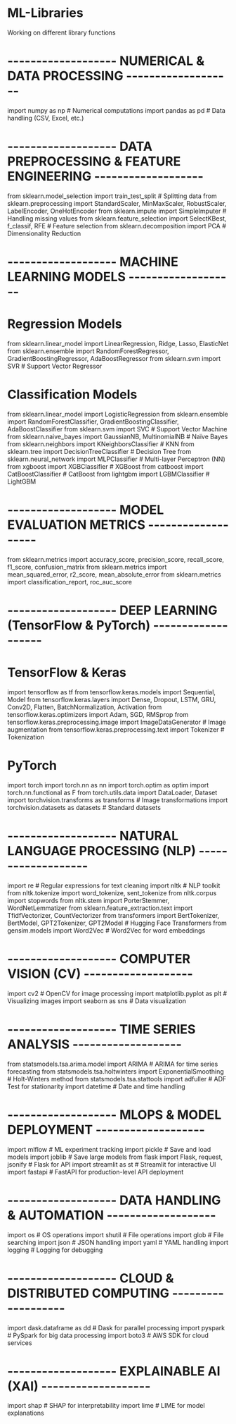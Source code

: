 # ML-Libraries
Working on different library functions


# ------------------- NUMERICAL & DATA PROCESSING -------------------
import numpy as np  # Numerical computations
import pandas as pd  # Data handling (CSV, Excel, etc.)

# ------------------- DATA PREPROCESSING & FEATURE ENGINEERING -------------------
from sklearn.model_selection import train_test_split  # Splitting data
from sklearn.preprocessing import StandardScaler, MinMaxScaler, RobustScaler, LabelEncoder, OneHotEncoder
from sklearn.impute import SimpleImputer  # Handling missing values
from sklearn.feature_selection import SelectKBest, f_classif, RFE  # Feature selection
from sklearn.decomposition import PCA  # Dimensionality Reduction

# ------------------- MACHINE LEARNING MODELS -------------------
# Regression Models
from sklearn.linear_model import LinearRegression, Ridge, Lasso, ElasticNet
from sklearn.ensemble import RandomForestRegressor, GradientBoostingRegressor, AdaBoostRegressor
from sklearn.svm import SVR  # Support Vector Regressor

# Classification Models
from sklearn.linear_model import LogisticRegression
from sklearn.ensemble import RandomForestClassifier, GradientBoostingClassifier, AdaBoostClassifier
from sklearn.svm import SVC  # Support Vector Machine
from sklearn.naive_bayes import GaussianNB, MultinomialNB  # Naïve Bayes
from sklearn.neighbors import KNeighborsClassifier  # KNN
from sklearn.tree import DecisionTreeClassifier  # Decision Tree
from sklearn.neural_network import MLPClassifier  # Multi-layer Perceptron (NN)
from xgboost import XGBClassifier  # XGBoost
from catboost import CatBoostClassifier  # CatBoost
from lightgbm import LGBMClassifier  # LightGBM

# ------------------- MODEL EVALUATION METRICS -------------------
from sklearn.metrics import accuracy_score, precision_score, recall_score, f1_score, confusion_matrix
from sklearn.metrics import mean_squared_error, r2_score, mean_absolute_error
from sklearn.metrics import classification_report, roc_auc_score

# ------------------- DEEP LEARNING (TensorFlow & PyTorch) -------------------
# TensorFlow & Keras
import tensorflow as tf
from tensorflow.keras.models import Sequential, Model
from tensorflow.keras.layers import Dense, Dropout, LSTM, GRU, Conv2D, Flatten, BatchNormalization, Activation
from tensorflow.keras.optimizers import Adam, SGD, RMSprop
from tensorflow.keras.preprocessing.image import ImageDataGenerator  # Image augmentation
from tensorflow.keras.preprocessing.text import Tokenizer  # Tokenization

# PyTorch
import torch
import torch.nn as nn
import torch.optim as optim
import torch.nn.functional as F
from torch.utils.data import DataLoader, Dataset
import torchvision.transforms as transforms  # Image transformations
import torchvision.datasets as datasets  # Standard datasets

# ------------------- NATURAL LANGUAGE PROCESSING (NLP) -------------------
import re  # Regular expressions for text cleaning
import nltk  # NLP toolkit
from nltk.tokenize import word_tokenize, sent_tokenize
from nltk.corpus import stopwords
from nltk.stem import PorterStemmer, WordNetLemmatizer
from sklearn.feature_extraction.text import TfidfVectorizer, CountVectorizer
from transformers import BertTokenizer, BertModel, GPT2Tokenizer, GPT2Model  # Hugging Face Transformers
from gensim.models import Word2Vec  # Word2Vec for word embeddings

# ------------------- COMPUTER VISION (CV) -------------------
import cv2  # OpenCV for image processing
import matplotlib.pyplot as plt  # Visualizing images
import seaborn as sns  # Data visualization

# ------------------- TIME SERIES ANALYSIS -------------------
from statsmodels.tsa.arima.model import ARIMA  # ARIMA for time series forecasting
from statsmodels.tsa.holtwinters import ExponentialSmoothing  # Holt-Winters method
from statsmodels.tsa.stattools import adfuller  # ADF Test for stationarity
import datetime  # Date and time handling

# ------------------- MLOPS & MODEL DEPLOYMENT -------------------
import mlflow  # ML experiment tracking
import pickle  # Save and load models
import joblib  # Save large models
from flask import Flask, request, jsonify  # Flask for API
import streamlit as st  # Streamlit for interactive UI
import fastapi  # FastAPI for production-level API deployment

# ------------------- DATA HANDLING & AUTOMATION -------------------
import os  # OS operations
import shutil  # File operations
import glob  # File searching
import json  # JSON handling
import yaml  # YAML handling
import logging  # Logging for debugging

# ------------------- CLOUD & DISTRIBUTED COMPUTING -------------------
import dask.dataframe as dd  # Dask for parallel processing
import pyspark  # PySpark for big data processing
import boto3  # AWS SDK for cloud services

# ------------------- EXPLAINABLE AI (XAI) -------------------
import shap  # SHAP for interpretability
import lime  # LIME for model explanations
